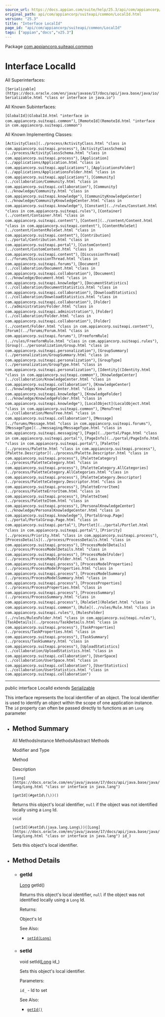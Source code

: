 ```yaml
---
source_url: https://docs.appian.com/suite/help/25.3/api/com/appiancorp/suiteapi/common/LocalId.html
original_path: api/com/appiancorp/suiteapi/common/LocalId.html
version: "25.3"
title: "Interface LocalId"
page_id: "api/com/appiancorp/suiteapi/common/LocalId"
tags: ["appian","docs","v25.3"]
---
```



Package [com.appiancorp.suiteapi.common](package-summary.html)

# Interface LocalId

All Superinterfaces:

`[Serializable](https://docs.oracle.com/en/java/javase/17/docs/api/java.base/java/io/Serializable.html "class or interface in java.io")`

All Known Subinterfaces:

`[GlobalId](GlobalId.html "interface in com.appiancorp.suiteapi.common")`, `[RemoteId](RemoteId.html "interface in com.appiancorp.suiteapi.common")`

All Known Implementing Classes:

`[ActivityClass](../process/ActivityClass.html "class in com.appiancorp.suiteapi.process")`, `[ActivityClassSchema](../process/ActivityClassSchema.html "class in com.appiancorp.suiteapi.process")`, `[Application](../applications/Application.html "class in com.appiancorp.suiteapi.applications")`, `[ApplicationsFolder](../applications/ApplicationsFolder.html "class in com.appiancorp.suiteapi.applications")`, `[Community](../collaboration/Community.html "class in com.appiancorp.suiteapi.collaboration")`, `[Community](../knowledge/Community.html "class in com.appiancorp.suiteapi.knowledge")`, `[CommunityKnowledgeCenter](../knowledge/CommunityKnowledgeCenter.html "class in com.appiancorp.suiteapi.knowledge")`, `[Constant](../rules/Constant.html "class in com.appiancorp.suiteapi.rules")`, `[Container](../content/Container.html "class in com.appiancorp.suiteapi.content")`, `[Content](../content/Content.html "class in com.appiancorp.suiteapi.content")`, `[ContentRoleSet](../content/ContentRoleSet.html "class in com.appiancorp.suiteapi.content")`, `[Contribution](../portal/Contribution.html "class in com.appiancorp.suiteapi.portal")`, `[CustomContent](../content/CustomContent.html "class in com.appiancorp.suiteapi.content")`, `[DiscussionThread](../forums/DiscussionThread.html "class in com.appiancorp.suiteapi.forums")`, `[Document](../collaboration/Document.html "class in com.appiancorp.suiteapi.collaboration")`, `[Document](../knowledge/Document.html "class in com.appiancorp.suiteapi.knowledge")`, `[DocumentStatistics](../collaboration/DocumentStatistics.html "class in com.appiancorp.suiteapi.collaboration")`, `[DownloadStatistics](../collaboration/DownloadStatistics.html "class in com.appiancorp.suiteapi.collaboration")`, `[Folder](../administration/Folder.html "class in com.appiancorp.suiteapi.administration")`, `[Folder](../collaboration/Folder.html "class in com.appiancorp.suiteapi.collaboration")`, `[Folder](../content/Folder.html "class in com.appiancorp.suiteapi.content")`, `[Forum](../forums/Forum.html "class in com.appiancorp.suiteapi.forums")`, `[FreeformRule](../rules/FreeformRule.html "class in com.appiancorp.suiteapi.rules")`, `[Group](../personalization/Group.html "class in com.appiancorp.suiteapi.personalization")`, `[GroupSummary](../personalization/GroupSummary.html "class in com.appiancorp.suiteapi.personalization")`, `[GroupType](../personalization/GroupType.html "class in com.appiancorp.suiteapi.personalization")`, `[Identity](Identity.html "class in com.appiancorp.suiteapi.common")`, `[KnowledgeCenter](../collaboration/KnowledgeCenter.html "class in com.appiancorp.suiteapi.collaboration")`, `[KnowledgeCenter](../knowledge/KnowledgeCenter.html "class in com.appiancorp.suiteapi.knowledge")`, `[KnowledgeFolder](../knowledge/KnowledgeFolder.html "class in com.appiancorp.suiteapi.knowledge")`, `[LocalObject](LocalObject.html "class in com.appiancorp.suiteapi.common")`, `[MenuTree](../collaboration/MenuTree.html "class in com.appiancorp.suiteapi.collaboration")`, `[Message](../forums/Message.html "class in com.appiancorp.suiteapi.forums")`, `[MessageType](../messaging/MessageType.html "class in com.appiancorp.suiteapi.messaging")`, `[Page](../portal/Page.html "class in com.appiancorp.suiteapi.portal")`, `[PageInfo](../portal/PageInfo.html "class in com.appiancorp.suiteapi.portal")`, `[Palette](../process/Palette.html "class in com.appiancorp.suiteapi.process")`, `[Palette.Descriptor](../process/Palette.Descriptor.html "class in com.appiancorp.suiteapi.process")`, `[PaletteCategory](../process/PaletteCategory.html "class in com.appiancorp.suiteapi.process")`, `[PaletteCategory.AllCategories](../process/PaletteCategory.AllCategories.html "class in com.appiancorp.suiteapi.process")`, `[PaletteCategory.Descriptor](../process/PaletteCategory.Descriptor.html "class in com.appiancorp.suiteapi.process")`, `[PaletteErrorItem](../process/PaletteErrorItem.html "class in com.appiancorp.suiteapi.process")`, `[PaletteItem](../process/PaletteItem.html "class in com.appiancorp.suiteapi.process")`, `[PersonalKnowledgeCenter](../knowledge/PersonalKnowledgeCenter.html "class in com.appiancorp.suiteapi.knowledge")`, `[PortalGroup.Page](../portal/PortalGroup.Page.html "class in com.appiancorp.suiteapi.portal")`, `[Portlet](../portal/Portlet.html "class in com.appiancorp.suiteapi.portal")`, `[Priority](../process/Priority.html "class in com.appiancorp.suiteapi.process")`, `[ProcessDetails](../process/ProcessDetails.html "class in com.appiancorp.suiteapi.process")`, `[ProcessModelDetails](../process/ProcessModelDetails.html "class in com.appiancorp.suiteapi.process")`, `[ProcessModelFolder](../process/ProcessModelFolder.html "class in com.appiancorp.suiteapi.process")`, `[ProcessModelProperties](../process/ProcessModelProperties.html "class in com.appiancorp.suiteapi.process")`, `[ProcessModelSummary](../process/ProcessModelSummary.html "class in com.appiancorp.suiteapi.process")`, `[ProcessProperties](../process/ProcessProperties.html "class in com.appiancorp.suiteapi.process")`, `[ProcessSummary](../process/ProcessSummary.html "class in com.appiancorp.suiteapi.process")`, `[RoleSet](RoleSet.html "class in com.appiancorp.suiteapi.common")`, `[Rule](../rules/Rule.html "class in com.appiancorp.suiteapi.rules")`, `[RulesFolder](../rules/RulesFolder.html "class in com.appiancorp.suiteapi.rules")`, `[TaskDetails](../process/TaskDetails.html "class in com.appiancorp.suiteapi.process")`, `[TaskProperties](../process/TaskProperties.html "class in com.appiancorp.suiteapi.process")`, `[TaskSummary](../process/TaskSummary.html "class in com.appiancorp.suiteapi.process")`, `[UploadStatistics](../collaboration/UploadStatistics.html "class in com.appiancorp.suiteapi.collaboration")`, `[UserSpace](../collaboration/UserSpace.html "class in com.appiancorp.suiteapi.collaboration")`, `[UserStatistics](../collaboration/UserStatistics.html "class in com.appiancorp.suiteapi.collaboration")`

* * *

public interface LocalId extends [Serializable](https://docs.oracle.com/en/java/javase/17/docs/api/java.base/java/io/Serializable.html "class or interface in java.io")

This interface represents the local identifier of an object. The local identifier is used to identify an object within the scope of one application instance. The `id` property can often be passed directly to functions as an `Long` parameter

-   ## Method Summary

    All MethodsInstance MethodsAbstract Methods

    Modifier and Type

    Method

    Description

    `[Long](https://docs.oracle.com/en/java/javase/17/docs/api/java.base/java/lang/Long.html "class or interface in java.lang")`

    `[getId](#getId\(\))()`

    Returns this object's local identifier, `null` if the object was not identified locally using a `Long` Id.

    `void`

    `[setId](#setId\(java.lang.Long\))([Long](https://docs.oracle.com/en/java/javase/17/docs/api/java.base/java/lang/Long.html "class or interface in java.lang") id_)`

    Sets this object's local identifier.

-   ## Method Details

    -   ### getId

        [Long](https://docs.oracle.com/en/java/javase/17/docs/api/java.base/java/lang/Long.html "class or interface in java.lang") getId()

        Returns this object's local identifier, `null` if the object was not identified locally using a `Long` Id.

        Returns:

        Object's Id

        See Also:

        -   [`setId(Long)`](#setId\(java.lang.Long\))

    -   ### setId

        void setId([Long](https://docs.oracle.com/en/java/javase/17/docs/api/java.base/java/lang/Long.html "class or interface in java.lang") id\_)

        Sets this object's local identifier.

        Parameters:

        `id_` - Id to set

        See Also:

        -   [`getId()`](#getId\(\))
